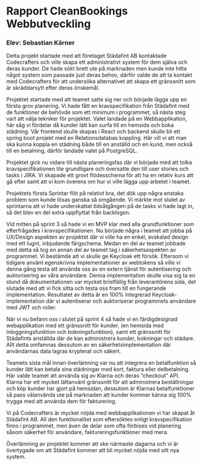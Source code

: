 # Rapport CleanBookings Webbutveckling
### Elev: Sebastian Kärner

Detta projekt startade med att företaget Städafint AB kontaktade Codecrafters och ville skapa ett administrativt system för dem själva och deras kunder.
De hade sökt brett ute på marknaden men kunde inte hitta något system som passade just deras behov, därför valde de att ta kontakt med Codecrafters för att undersöka alternativet att skapa ett gränssnitt som är skräddarsytt efter deras önskemål.

Projektet startade med att teamet satte sig ner och började lägga upp en första grov planering. Vi hade fått en kravspecifikation från Städafint med de funktioner de behövde som ett minimum i programmet, så nästa steg vart att välja tekniker för projektet.
Valet landade på en Webbapplikation, här såg vi fördelar då kunder lätt kan surfa till en hemsida och boka städning. Vår frontend skulle skapas i React och backend skulle bli ett spring boot projekt med en Relationsdatabas koppling.
Här vill vi att man ska kunna koppla en städning både till en anställd och en kund, men också till en betalning, därför landade valet på PostgreSQL.

Projektet gick nu vidare till nästa planeringsfas där vi började med att tolka kravspecifikationen lite grundligare och översatte den till user stories och tasks i JIRA. Vi skapade ett grovt flödesschema för att ha en relativ kurs att gå efter samt att vi kom överens om hur vi ville lägga upp arbetet i teamet.

Projektets första Sprintar flöt på relativt bra, det dök upp några enstaka problem som kunde lösas ganska så omgående. Vi märkte mot slutet av sprintarna att vi hade underskattat tidsåtgången på de tasks vi hade lagt in, så det blev en del extra uppflyttat från backlogen.

Vid mitten på sprint 3 så hade vi en MVP klar med alla grundfunktioner som efterfrågades i kravspecifikationen. Nu började några i teamet att jobba på UX/Design aspekten av projektet där vi ville ha en enkel, avskalad design med ett lugnt, inbjudande färgschema. Medan en del av teamet jobbade med detta så tog en annan del av teamet tag i säkerhetsaspekten av programmet.
Vi bestämde att vi skulle ge Keycloak ett försök. Eftersom vi tidigare använt egenskrivna implementationer av webtokens så ville vi denna gång testa att använda oss av en extern tjänst för autentisering och auktorisering av våra användare. Denna implementation skulle visa sig ta en stund då dokumentationen var mycket bristfällig från leverantörens sida, det slutade med att vi fick sitta och testa oss fram till en fungerande implementation.
Resultatet av detta är en 100% integrerad Keycloak-implementation där vi autentiserar och auktoriserar programmets användare med JWT och roller.

När vi nu befann oss i slutet på sprint 4 så hade vi en färdigdesignad webapplikation med ett gränssnitt för kunder, (en hemsida med inloggningsfunktion och bokningsfunktion), samt ett gränssnitt för Städafints anställda där de kan administrera kunder, bokningar och städare. Allt detta omfamnas dessutom av en säkerhetsimplementation där användarnas data lagras krypterat och säkert.

Teamets sista mål innan överlämning var nu att integrera en betalfunktion så kunder lätt kan betala sina städningar med kort, faktura eller delbetalning. Här valde teamet att använda sig av Klarna och deras ”checkout” API. Klarna har ett mycket lättanvänt gränssnitt för att administrera beställningar och köp kunder har gjort på hemsidan, dessutom är Klarnas betalfunktioner så pass välanvända ute på marknaden att kunder kommer känna sig 100% trygga med att använda dem för fakturering.

Vi på Codecrafters är mycket nöjda med webbapplikationen vi har skapat åt Städafint AB. All den funktionalitet som eftersöktes enligt kravspecifikation finns i programmet, men även de delar som ofta förbises vid planering såsom säkerhet för användare, faktureringsfunktioner med mera.

Överlämning av projektet kommer att ske närmaste dagarna och vi är övertygade om att Städafint kommer att bli mycket nöjda med sitt nya system.